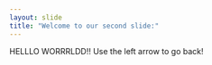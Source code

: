 ```yaml
---
layout: slide
title: "Welcome to our second slide:"
---
```

HELLLO WORRRLDD!!
Use the left arrow to go back!
